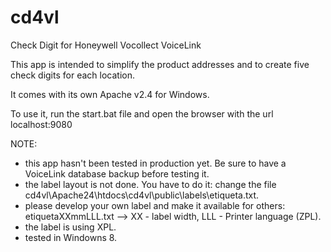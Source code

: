 # cd4vl 

Check Digit for Honeywell Vocollect VoiceLink 

  

This app is intended to simplify the product addresses and to create five check digits for each location. 

It comes with its own Apache v2.4 for Windows. 

To use it, run the start.bat file and open the browser with the url localhost:9080 

 
NOTE: 
- this app hasn't been tested in production yet. Be sure to have a VoiceLink database backup before testing it.
- the label layout is not done. You have to do it: change the file cd4vl\Apache24\htdocs\cd4vl\public\labels\etiqueta.txt.
- please develop your own label and make it available for others: etiquetaXXmmLLL.txt --> XX - label width, LLL - Printer language (ZPL).
- the label is using XPL. 
- tested in Windowns 8.

 

